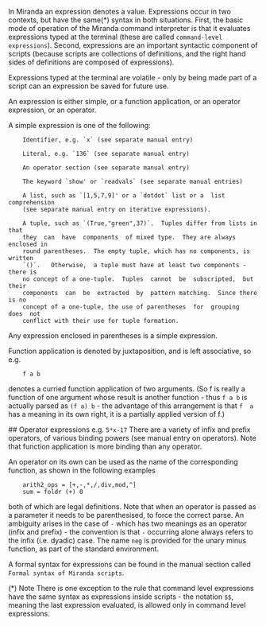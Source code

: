 In Miranda an expression denotes a  value.   Expressions  occur  in  two
contexts,  but  have  the same(*) syntax in both situations.  First, the
basic mode of operation of the Miranda command interpreter  is  that  it
evaluates   expressions   typed   at  the  terminal  (these  are  called
`command-level expressions`).   Second,  expressions  are  an  important
syntactic  component  of  scripts  (because  scripts  are collections of
definitions, and the right hand sides of  definitions  are  composed  of
expressions).

Expressions typed at the terminal are volatile - only by being made part
of a script can an expression be saved for future use.

An  expression  is  either  simple,  or  a  function  application, or an
operator expression, or an operator.

A simple expression is one of the following:

        Identifier, e.g. `x` (see separate manual entry)

        Literal, e.g. `136` (see separate manual entry)

        An operator section (see separate manual entry)

        The keyword `show' or `readvals` (see separate manual entries)

        A list, such as `[1,5,7,9]' or a `dotdot` list or a  list  comprehension
        (see separate manual entry on iterative expressions).

        A tuple, such as `(True,"green",37)`.  Tuples differ from lists in  that
        they  can  have  components  of mixed type.  They are always enclosed in
        round parentheses.  The empty tuple, which has no components, is written
        `()`.   Otherwise,  a tuple must have at least two components - there is
        no concept of a one-tuple.  Tuples  cannot  be  subscripted,  but  their
        components  can  be  extracted  by  pattern matching.  Since there is no
        concept of a one-tuple, the use of parentheses  for  grouping  does  not
        conflict with their use for tuple formation.

Any expression enclosed in parentheses is a simple expression.

Function application
is denoted by juxtaposition, and is left associative, so e.g.

        f a b

denotes a curried function application  of  two  arguments.   (So  f  is
really  a  function  of  one argument whose result is another function -
thus `f a b` is actually parsed as `(f a) b` -  the  advantage  of  this
arrangement  is  that  `f  a`  has  a  meaning in its own right, it is a
partially applied version of f.)

## Operator expressions e.g. `5*x-17`
There  are  a  variety of infix and prefix operators, of various binding
powers (see manual entry on operators).  Note that function  application
is more binding than any operator.

An  operator  on  its  own  can be used as the name of the corresponding
function, as shown in the following examples

        arith2_ops = [+,-,*,/,div,mod,^]
        sum = foldr (+) 0

both of which are legal definitions.  Note  that  when  an  operator  is
passed as a parameter it needs to be parenthesised, to force the correct
parse.  An ambiguity arises in the case of `-` which has two meanings as
an  operator  (infix  and prefix) - the convention is that `-` occurring
alone always refers to the infix (i.e. dyadic) case.  The name `neg`  is
provided  for  the  unary  minus  function,  as  part  of  the  standard
environment.

A formal syntax for expressions can  be  found  in  the  manual  section
called `Formal syntax of Miranda scripts`.

(*) Note  There  is  one  exception  to  the  rule  that  command  level
expressions  have  the  same  syntax as expressions inside scripts - the
notation `$$`, meaning the last expression evaluated, is allowed only in
command level expressions.
